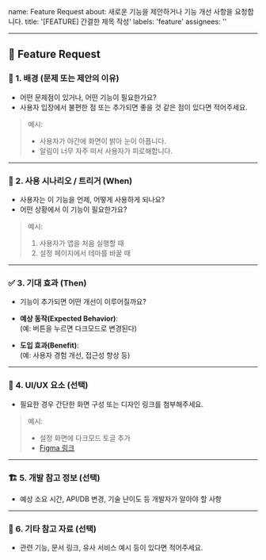 name: Feature Request
about: 새로운 기능을 제안하거나 기능 개선 사항을 요청합니다.
title: '[FEATURE] 간결한 제목 작성'
labels: 'feature'
assignees: ''

---

## 🚀 Feature Request

### 📌 1. 배경 (문제 또는 제안의 이유)

- 어떤 문제점이 있거나, 어떤 기능이 필요한가요?
- 사용자 입장에서 불편한 점 또는 추가되면 좋을 것 같은 점이 있다면 적어주세요.

> 예시:
>
> - 사용자가 야간에 화면이 밝아 눈이 아픕니다.
> - 알림이 너무 자주 떠서 사용자가 피로해합니다.

---

### 🧭 2. 사용 시나리오 / 트리거 (When)

- 사용자는 이 기능을 언제, 어떻게 사용하게 되나요?
- 어떤 상황에서 이 기능이 필요한가요?

> 예시:
>
> 1. 사용자가 앱을 처음 실행할 때
> 2. 설정 페이지에서 테마를 바꿀 때

---

### ✅ 3. 기대 효과 (Then)

- 기능이 추가되면 어떤 개선이 이루어질까요?

- **예상 동작(Expected Behavior)**:  
  (예: 버튼을 누르면 다크모드로 변경된다)

- **도입 효과(Benefit)**:  
  (예: 사용자 경험 개선, 접근성 향상 등)

---

### 🎨 4. UI/UX 요소 (선택)

- 필요한 경우 간단한 화면 구성 또는 디자인 링크를 첨부해주세요.

> 예시:
>
> - 설정 화면에 다크모드 토글 추가
> - [Figma 링크](https://figma.com/example)

---

### 🏗️ 5. 개발 참고 정보 (선택)

- 예상 소요 시간, API/DB 변경, 기술 난이도 등 개발자가 알아야 할 사항

---

### 📝 6. 기타 참고 자료 (선택)

- 관련 기능, 문서 링크, 유사 서비스 예시 등이 있다면 적어주세요.
